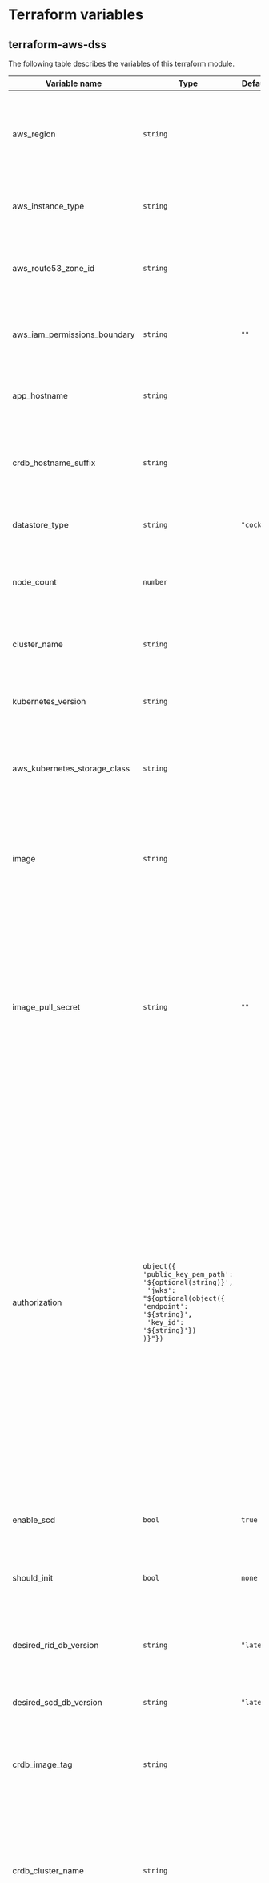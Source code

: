 <!-- 
# This file has been automatically generated by /deploy/infrastructure/utils/generate_terraform_variables.py.
# Please do not modify manually.
 -->

# Terraform variables

## terraform-aws-dss

The following table describes the variables of this terraform module.

<table>
        <thead>
            <th>Variable name</th>
            <th>Type</th>
            <th>Default value</th>
            <th>Description</th>
        </thead>
        <tbody><tr>
                <td>aws_region</td>
                <td><code>string</code></td>
                <td></td>
                <td><p>AWS region
List of available regions: https://docs.aws.amazon.com/AWSEC2/latest/UserGuide/using-regions-availability-zones.html#concepts-regions
Currently, the terraform module uses the two first availability zones of the region.</p>
<p>Example: <code>eu-west-1</code></p>
</td>
            </tr><tr>
                <td>aws_instance_type</td>
                <td><code>string</code></td>
                <td></td>
                <td><p>AWS EC2 instance type used for the Kubernetes node pool.</p>
<p>Example: <code>m6g.xlarge</code> for production and <code>t3.medium</code> for development</p>
</td>
            </tr><tr>
                <td>aws_route53_zone_id</td>
                <td><code>string</code></td>
                <td></td>
                <td><p>AWS Route 53 Zone ID
This module can automatically create DNS records in a Route 53 Zone.
Leave empty to disable record creation.</p>
<p>Example: <code>Z0123456789ABCDEFGHIJ</code></p>
</td>
            </tr><tr>
                <td>aws_iam_permissions_boundary</td>
                <td><code>string</code></td>
                <td><code>""</code></td>
                <td><p>AWS IAM Policy ARN to be used for permissions boundaries on created roles.</p>
<p>Example: <code>arn:aws:iam::123456789012:policy/GithubCIPermissionBoundaries</code></p>
</td>
            </tr><tr>
                <td>app_hostname</td>
                <td><code>string</code></td>
                <td></td>
                <td><p>Fully-qualified domain name of your HTTPS Gateway ingress endpoint.</p>
<p>Example: <code>dss.example.com</code></p>
</td>
            </tr><tr>
                <td>crdb_hostname_suffix</td>
                <td><code>string</code></td>
                <td></td>
                <td><p>The domain name suffix shared by all of your CockroachDB nodes.
For instance, if your CRDB nodes were addressable at 0.db.example.com,
1.db.example.com and 2.db.example.com, then the value would be db.example.com.</p>
<p>Example: db.example.com</p>
</td>
            </tr><tr>
                <td>datastore_type</td>
                <td><code>string</code></td>
                <td><code>"cockroachdb"</code></td>
                <td><p>Type of datastore used</p>
<p>Supported technologies: cockroachdb, yugabyte</p>
</td>
            </tr><tr>
                <td>node_count</td>
                <td><code>number</code></td>
                <td></td>
                <td><p>Number of Kubernetes nodes which should correspond to the desired CockroachDB nodes.
Currently, only single node or three nodes deployments are supported.</p>
<p>Example: <code>3</code></p>
</td>
            </tr><tr>
                <td>cluster_name</td>
                <td><code>string</code></td>
                <td></td>
                <td><p>Name of the kubernetes cluster that will host this DSS instance (should generally describe the DSS instance being hosted)</p>
<p>Example: <code>dss-che-1</code></p>
</td>
            </tr><tr>
                <td>kubernetes_version</td>
                <td><code>string</code></td>
                <td></td>
                <td><p>Desired version of the Kubernetes cluster control plane and nodes.</p>
<p>Supported versions: 1.24 to 1.32</p>
</td>
            </tr><tr>
                <td>aws_kubernetes_storage_class</td>
                <td><code>string</code></td>
                <td></td>
                <td><p>AWS Elastic Kubernetes Service Storage Class to use for CockroachDB and Prometheus persistent volumes.
See https://docs.aws.amazon.com/eks/latest/userguide/storage-classes.html for more details and
available options.</p>
<p>Example: <code>gp2</code></p>
</td>
            </tr><tr>
                <td>image</td>
                <td><code>string</code></td>
                <td></td>
                <td><p>URL of the DSS docker image.</p>
<p>Official public images are available on Docker Hub: https://hub.docker.com/r/interuss/dss/tags
See <a href="../../../../build/README.md#docker-images">/build/README.md</a> Docker images section to learn
how to build and publish your own image.</p>
<p>Example: <code>docker.io/interuss/dss:latest</code> or <code>docker.io/interuss/dss:v0.14.0</code></p>
</td>
            </tr><tr>
                <td>image_pull_secret</td>
                <td><code>string</code></td>
                <td><code>""</code></td>
                <td><p>Secret name of the credentials to access the image registry.
If the image specified in <code>VAR_DOCKER_IMAGE_NAME</code> requires
authentication, you can use the following command to store the credentials as secrets:</p>
<blockquote>
<p>kubectl create secret -n VAR_NAMESPACE docker-registry VAR_DOCKER_IMAGE_PULL_SECRET <br />
--docker-server=DOCKER_REGISTRY_SERVER <br />
--docker-username=DOCKER_USER <br />
--docker-password=DOCKER_PASSWORD <br />
--docker-email=DOCKER_EMAIL</p>
</blockquote>
<p>Replace <code>VAR_DOCKER_IMAGE_PULL_SECRET</code> with the secret name (for instance: <code>private-registry-credentials</code>).
For docker hub private repository, use <code>docker.io</code> as <code>DOCKER_REGISTRY_SERVER</code> and an
<a href="https://hub.docker.com/settings/security">access token</a> as <code>DOCKER_PASSWORD</code>.</p>
<p>Example: docker-registry</p>
</td>
            </tr><tr>
                <td>authorization</td>
                <td><code>object({<br/>'public_key_pem_path': '${optional(string)}',<br/> 'jwks': "${optional(object({<br/>'endpoint': '${string}',<br/> 'key_id': '${string}'})<br/>)}"})<br/></code></td>
                <td></td>
                <td><p>One of <code>public_key_pem_path</code> or <code>jwks</code> should be provided but not both.</p>
<ul>
<li>
<p>public_key_pem_path
If providing the access token public key via JWKS, do not provide this parameter.
If providing a .pem file directly as the public key to validate incoming access tokens, specify the name
of this .pem file here as /public-certs/YOUR-KEY-NAME.pem replacing YOUR-KEY-NAME as appropriate. For instance,
if using the provided us-demo.pem, use the path /public-certs/us-demo.pem. Note that your .pem file should be built
in the docker image or mounted manually.</p>
<p>Example 1 (dummy auth):</p>
<pre><code>{
  public_key_pem_path = &quot;/test-certs/auth2.pem&quot;
}
</code></pre>
<p>Example 2:</p>
<pre><code>{
  public_key_pem_path = &quot;/jwt-public-certs/us-demo.pem&quot;
}
</code></pre>
</li>
<li>
<p>jwks
If providing a .pem file directly as the public key to validate incoming access tokens, do not provide this parameter.</p>
<ul>
<li>endpoint
If providing the access token public key via JWKS, specify the JWKS endpoint here.
Example: https://auth.example.com/.well-known/jwks.json</li>
<li>key_id:
If providing the access token public key via JWKS, specify the kid (key ID) of they appropriate key in the JWKS file referenced above.
Example:</li>
</ul>
<pre><code>{
  jwks = {
    endpoint = &quot;https://auth.example.com/.well-known/jwks.json&quot;
    key_id = &quot;9C6DF78B-77A7-4E89-8990-E654841A7826&quot;
  }
}
</code></pre>
</li>
</ul>
</td>
            </tr><tr>
                <td>enable_scd</td>
                <td><code>bool</code></td>
                <td><code>true</code></td>
                <td><p>Set this boolean true to enable ASTM strategic conflict detection functionality</p>
</td>
            </tr><tr>
                <td>should_init</td>
                <td><code>bool</code></td>
                <td><code>none</code></td>
                <td><p>Set to false if joining an existing pool, true if creating the first DSS instance
for a pool. When set true, this can initialize the data directories on your cluster,
and prevent you from joining an existing pool.</p>
<p>Example: <code>true</code></p>
</td>
            </tr><tr>
                <td>desired_rid_db_version</td>
                <td><code>string</code></td>
                <td><code>"latest"</code></td>
                <td><p>Desired RID DB schema version.
Use <code>latest</code> to use the latest schema version.</p>
<p>Example: <code>4.0.0</code></p>
</td>
            </tr><tr>
                <td>desired_scd_db_version</td>
                <td><code>string</code></td>
                <td><code>"latest"</code></td>
                <td><p>Desired SCD DB schema version.
Use <code>latest</code> to use the latest schema version.</p>
<p>Example: <code>3.1.0</code></p>
</td>
            </tr><tr>
                <td>crdb_image_tag</td>
                <td><code>string</code></td>
                <td></td>
                <td><p>Version tag of the CockroachDB image.
Until v.16, the recommended CockroachDB version is v21.2.7.
From v.17, the recommended CockroachDB version is v24.1.3.</p>
<p>Example: v24.1.3</p>
</td>
            </tr><tr>
                <td>crdb_cluster_name</td>
                <td><code>string</code></td>
                <td></td>
                <td><p>A string that specifies a CRDB cluster name. This is used together to ensure that all newly created
nodes join the intended cluster when you are running multiple clusters.
The CRDB cluster is automatically given a randomly-generated name if an empty string is provided.
The CRDB cluster name must be 6-20 characters in length, and can include lowercase letters, numbers,
and dashes (but no leading or trailing dashes). A cluster's name cannot be edited after it is created.</p>
<p>At the moment, this variable is only used for helm charts deployments.</p>
<p>Example: interuss-us-production</p>
</td>
            </tr><tr>
                <td>crdb_locality</td>
                <td><code>string</code></td>
                <td></td>
                <td><p>Unique name for your DSS instance. Currently, we recommend &quot;&lt;ORG_NAME&gt;_&lt;CLUSTER_NAME&gt;&quot;,
and the = character is not allowed. However, any unique (among all other participating
DSS instances) value is acceptable.</p>
<p>Example: &lt;ORGNAME_CLUSTER_NAME&gt;</p>
</td>
            </tr><tr>
                <td>crdb_external_nodes</td>
                <td><code>list(string)</code></td>
                <td><code>[]</code></td>
                <td><p>Fully-qualified domain name of existing CRDB nodes outside of the cluster if you are joining an existing pool.
Example: [&quot;0.db.dss.example.com&quot;, &quot;1.db.dss.example.com&quot;, &quot;2.db.dss.example.com&quot;]</p>
</td>
            </tr><tr>
                <td>kubernetes_namespace</td>
                <td><code>string</code></td>
                <td><code>"default"</code></td>
                <td><p>Namespace where to deploy Kubernetes resources. Only default is supported at the moment.</p>
<p>Example: <code>default</code></p>
</td>
            </tr><tr>
                <td>yugabyte_cloud</td>
                <td><code>string</code></td>
                <td><code>"dss"</code></td>
                <td><p>Cloud of yugabyte instances, used for partionning.</p>
<p>Should be set to dss unless you're doing advanced partitionning.</p>
</td>
            </tr><tr>
                <td>yugabyte_region</td>
                <td><code>string</code></td>
                <td><code>"uss-1"</code></td>
                <td><p>Region of yugabyte instances, used for partionning.</p>
<p>Should be different from others USS in a cluster.</p>
</td>
            </tr><tr>
                <td>yugabyte_zone</td>
                <td><code>string</code></td>
                <td><code>"zone"</code></td>
                <td><p>Zone of yugabyte instances, used for partionning.</p>
<p>Should be set to zone unless you're doing advanced partitionning.</p>
</td>
            </tr><tr>
                <td>yugabyte_light_resources</td>
                <td><code>bool</code></td>
                <td><code>false</code></td>
                <td><p>Enable light resources reservation for yugabyte instances.</p>
<p>Useful for a dev cluster when you don't want to overload your kubernetes cluster.</p>
</td>
            </tr><tr>
                <td>yugabyte_external_nodes</td>
                <td><code>list(string)</code></td>
                <td><code>[]</code></td>
                <td><p>Fully-qualified domain name of existing yugabyte master nodes outside of the cluster if you are joining an existing pool.
Example: [&quot;0.master.db.dss.example.com&quot;, &quot;1.master.db.dss.example.com&quot;, &quot;2.master.db.dss.example.com&quot;]</p>
</td>
            </tr></tbody>
    </table>